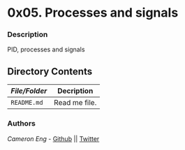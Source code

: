 # 0x05. Processes and signals
### Description
PID, processes and signals

## Directory Contents

|   ***File/Folder***    |  **Decription**                       |
|---------------|---------------------------------------|
| `README.md` |  Read me file. |

### Authors
*Cameron Eng* - [Github](https://github.com/c_eng/) || [Twitter](https://twitter.com/c33Eng)
